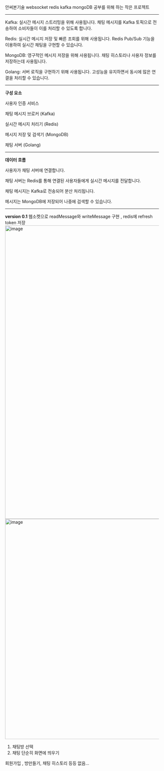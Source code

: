 안써본기술
websocket redis kafka mongoDB 공부를 위해 하는 작은 프로젝트

---

Kafka: 실시간 메시지 스트리밍을 위해 사용됩니다. 채팅 메시지를 Kafka 토픽으로 전송하여 소비자들이 이를 처리할 수 있도록 합니다.

Redis: 실시간 메시지 저장 및 빠른 조회를 위해 사용됩니다. Redis Pub/Sub 기능을 이용하여 실시간 채팅을 구현할 수 있습니다.

MongoDB: 영구적인 메시지 저장을 위해 사용됩니다. 채팅 히스토리나 사용자 정보를 저장하는데 사용됩니다.

Golang: 서버 로직을 구현하기 위해 사용됩니다. 고성능을 유지하면서 동시에 많은 연결을 처리할 수 있습니다.

---
**구성 요소**

사용자 인증 서비스

채팅 메시지 브로커 (Kafka)

실시간 메시지 처리기 (Redis)

메시지 저장 및 검색기 (MongoDB)

채팅 서버 (Golang)

---
**데이터 흐름**

사용자가 채팅 서버에 연결합니다.

채팅 서버는 Redis를 통해 연결된 사용자들에게 실시간 메시지를 전달합니다.

채팅 메시지는 Kafka로 전송되어 분산 처리됩니다.

메시지는 MongoDB에 저장되어 나중에 검색할 수 있습니다.

---
**version 0.1**
웹소켓으로 readMessage와 writeMessage 구현 , redis에 refresh token 저장
<img width="959" alt="image" src="https://github.com/SundaePorkCutlet/chating/assets/87690981/c77748c8-13ae-4cc2-aa64-8fcc51157cf6">
<img width="720" alt="image" src="https://github.com/SundaePorkCutlet/chating/assets/87690981/3002240c-39bd-4955-916f-4204106d1565">

1. 채팅방 선택
2. 채팅 단순히 화면에 띄우기

회원가입 , 방만들기, 채팅 히스토리 등등 없음...

